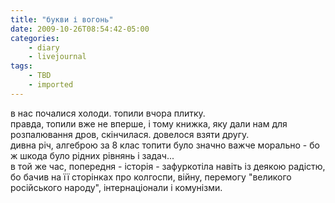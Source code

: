 ```yaml
---
title: "букви і вогонь"
date: 2009-10-26T08:54:42-05:00
categories:
    - diary
    - livejournal
tags:
    - TBD
    - imported
---
```


в нас почалися холоди. топили вчора плитку.  
правда, топили вже не вперше, і тому книжка, яку дали нам для розпалювання дров, скінчилася. довелося взяти другу.  
дивна річ, алгеброю за 8 клас топити було значно важче морально - бо ж шкода було рідних рівнянь і задач...  
в той же час, попередня - історія - зафуркотіла навіть із деякою радістю, бо бачив на її сторінках про колгоспи, війну, перемогу "великого російського народу", інтернаціонали і комунізми.